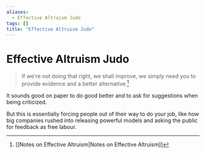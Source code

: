 ```yaml
---
aliases:
  - Effective Altruism Judo
tags: []
title: "Effective Altruism Judo"
---
```


# Effective Altruism Judo

> If we're not doing that right, we shall improve, we simply need you to provide evidence and a better alternative.[^1]

It sounds good on paper to do good better and to ask for suggestions when being criticized.

But this is essentially forcing people out of their way to do your job, like how big companies rushed into releasing powerful models and asking the public for feedback as free labour.

[^1]: [[Notes on Effective Altruism|Notes on Effective Altruism]]